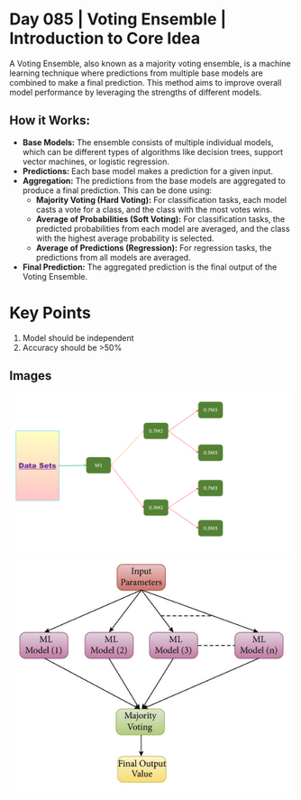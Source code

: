 # Day 085 | Voting Ensemble | Introduction to Core Idea
A Voting Ensemble, also known as a majority voting ensemble, is a machine learning technique where predictions from multiple base models are combined to make a final prediction. This method aims to improve overall model performance by leveraging the strengths of different models. 


## How it Works:
* **Base Models:** The ensemble consists of multiple individual models, which can be different types of algorithms like decision trees, support vector machines, or logistic regression. 
* **Predictions:** Each base model makes a prediction for a given input. 
* **Aggregation:** The predictions from the base models are aggregated to produce a final prediction. This can be done using: 
  * **Majority Voting (Hard Voting):** For classification tasks, each model casts a vote for a class, and the class with the most votes wins. 
  * **Average of Probabilities (Soft Voting):** For classification tasks, the predicted probabilities from each model are averaged, and the class with the highest average probability is selected. 
  * **Average of Predictions (Regression):** For regression tasks, the predictions from all models are averaged. 
* **Final Prediction:** The aggregated prediction is the final output of the Voting Ensemble.  


# Key Points
1. Model should be independent
2. Accuracy should be  >50%

## Images
![image](assets/Figure.png)
![image](assets/f2.png)
